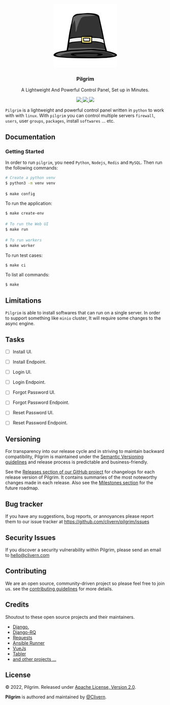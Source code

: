 <p align="center">
    <img alt="Pilgrim Logo" src="/assets/img/logo.png" height="200" />
    <h3 align="center">Pilgrim</h3>
    <p align="center">A Lightweight And Powerful Control Panel, Set up in Minutes.</p>
    <p align="center">
        <a href="https://github.com/Clivern/Pilgrim/actions/workflows/api.yml">
            <img src="https://github.com/Clivern/Pilgrim/actions/workflows/api.yml/badge.svg"/>
        </a>
        <a href="https://github.com/Clivern/Pilgrim/releases">
            <img src="https://img.shields.io/badge/Version-0.1.0-red.svg">
        </a>
        <a href="https://github.com/Clivern/Pilgrim/blob/master/LICENSE">
            <img src="https://img.shields.io/badge/LICENSE-Apache_2-cyan.svg">
        </a>
    </p>
</p>

`Pilgrim` is a lightweight and powerful control panel written in `python` to work with with `linux`. With `pilgrim` you can control multiple servers `firewall`, `users`, user `groups`, `packages`, install `softwares` ... etc.


## Documentation

### Getting Started

In order to run `pilgrim`, you need `Python`, `Nodejs`, `Redis` and `MySQL`. Then run the following commands:

```zsh
# Create a python venv
$ python3 -m venv venv

$ make config
```

To run the application:

```zsh
$ make create-env

# To run the Web UI
$ make run

# To run workers
$ make worker
```

To run test cases:

```zsh
$ make ci
```

To list all commands:

```zsh
$ make
```


## Limitations

`Pilgrim` is able to install softwares that can run on a single server. In order to support something like `minio` cluster, It will require some changes to the async engine.


## Tasks

- [ ] Install UI.
- [ ] Install Endpoint.
- [ ] Login UI.
- [ ] Login Endpoint.
- [ ] Forgot Password UI.
- [ ] Forgot Password Endpoint.
- [ ] Reset Password UI.
- [ ] Reset Password Endpoint.


## Versioning

For transparency into our release cycle and in striving to maintain backward compatibility, Pilgrim is maintained under the [Semantic Versioning guidelines](https://semver.org/) and release process is predictable and business-friendly.

See the [Releases section of our GitHub project](https://github.com/clivern/pilgrim/releases) for changelogs for each release version of Pilgrim. It contains summaries of the most noteworthy changes made in each release. Also see the [Milestones section](https://github.com/clivern/pilgrim/milestones) for the future roadmap.


## Bug tracker

If you have any suggestions, bug reports, or annoyances please report them to our issue tracker at https://github.com/clivern/pilgrim/issues


## Security Issues

If you discover a security vulnerability within Pilgrim, please send an email to [hello@clivern.com](mailto:hello@clivern.com)


## Contributing

We are an open source, community-driven project so please feel free to join us. see the [contributing guidelines](CONTRIBUTING.md) for more details.


## Credits

Shoutout to these open source projects and their maintainers.

- [Django.](https://www.djangoproject.com/)
- [Django-RQ](https://github.com/rq/django-rq)
- [Requests](https://github.com/psf/requests)
- [Ansible Runner](https://github.com/ansible/ansible-runner)
- [VueJs](https://github.com/vuejs/vue)
- [Tabler](https://github.com/tabler/tabler)
- [and other projects ...](requirements.txt)


## License

© 2022, Pilgrim. Released under [Apache License, Version 2.0](https://www.apache.org/licenses/LICENSE-2.0).

**Pilgrim** is authored and maintained by [@Clivern](https://github.com/clivern).
